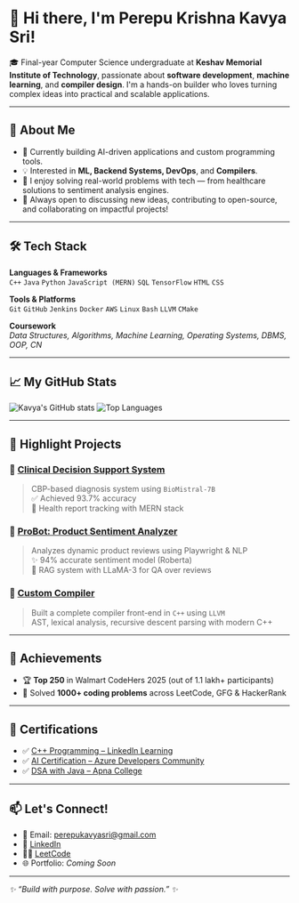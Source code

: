 # 👋 Hi there, I'm Perepu Krishna Kavya Sri!

🎓 Final-year Computer Science undergraduate at **Keshav Memorial Institute of Technology**, passionate about **software development**, **machine learning**, and **compiler design**. I'm a hands-on builder who loves turning complex ideas into practical and scalable applications.

---

## 🚀 About Me

- 🔭 Currently building AI-driven applications and custom programming tools.
- 💡 Interested in **ML, Backend Systems, DevOps**, and **Compilers**.
- 🧠 I enjoy solving real-world problems with tech — from healthcare solutions to sentiment analysis engines.
- 💬 Always open to discussing new ideas, contributing to open-source, and collaborating on impactful projects!

---

## 🛠️ Tech Stack

**Languages & Frameworks**  
`C++` `Java` `Python` `JavaScript (MERN)` `SQL` `TensorFlow` `HTML` `CSS`

**Tools & Platforms**  
`Git` `GitHub` `Jenkins` `Docker` `AWS` `Linux` `Bash` `LLVM` `CMake`

**Coursework**  
_Data Structures, Algorithms, Machine Learning, Operating Systems, DBMS, OOP, CN_

---

## 📈 My GitHub Stats

![Kavya's GitHub stats](https://github-readme-stats.vercel.app/api?username=kavyaPerepu19&show_icons=true&theme=radical)
![Top Languages](https://github-readme-stats.vercel.app/api/top-langs/?username=kavyaPerepu19&layout=compact&theme=radical)

---

## 🧩 Highlight Projects

### 🔬 [Clinical Decision Support System](https://github.com/kavyaPerepu19/Saanjh)
> CBP-based diagnosis system using `BioMistral-7B`  
> ✅ Achieved 93.7% accuracy  
> 🧾 Health report tracking with MERN stack

### 🤖 [ProBot: Product Sentiment Analyzer](https://github.com/kavyaPerepu19/reviewbot)
> Analyzes dynamic product reviews using Playwright & NLP  
> ✨ 94% accurate sentiment model (Roberta)  
> 🧠 RAG system with LLaMA-3 for QA over reviews

### 🔧 [Custom Compiler](https://github.com/kavyaPerepu19/my_lang)
> Built a complete compiler front-end in `C++` using `LLVM`  
> AST, lexical analysis, recursive descent parsing with modern C++

---

## 🏅 Achievements

- 🏆 **Top 250** in Walmart CodeHers 2025 (out of 1.1 lakh+ participants)
- 🧩 Solved **1000+ coding problems** across LeetCode, GFG & HackerRank


---

## 📜 Certifications

- ✅ [C++ Programming – LinkedIn Learning](https://drive.google.com/file/d/1QGs9eAC38TjZL5Kk1twdMsrFZMWtsj4B/view)
- ✅ [AI Certification – Azure Developers Community](https://drive.google.com/file/d/1N5UcOHUvQ1YrEiAKVNDP1aXQhBpOWePr/view)
- ✅ [DSA with Java – Apna College](https://drive.google.com/file/d/1V22xF9Lz21eB79T7ASyLj58Zn1ylOF19/view)

---

## 📫 Let's Connect!

- 📧 Email: [perepukavyasri@gmail.com](mailto:perepukavyasri@gmail.com)  
- 🔗 [LinkedIn](https://www.linkedin.com/in/kavya-perepu-b545ba26b/)  
- 👨‍💻 [LeetCode](https://leetcode.com/u/perepukavyasri/)  
- 🌐 Portfolio: *Coming Soon*

---

_✨ “Build with purpose. Solve with passion.” ✨_

